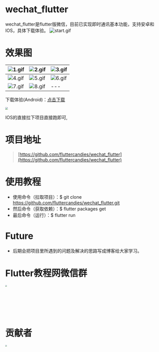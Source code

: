 # wechat_flutter

wechat_flutter是flutter版微信，目前已实现即时通讯基本功能，支持安卓和IOS，具体下载体验。
![start.gif](https://github.com/fluttercandies/wechat_flutter/blob/master/assets/git/start.gif)

# 效果图
|![1.gif](https://github.com/fluttercandies/wechat_flutter/blob/master/assets/git/1.gif)| ![2.gif](https://github.com/fluttercandies/wechat_flutter/blob/master/assets/git/2.gif) | ![3.gif](https://github.com/fluttercandies/wechat_flutter/blob/master/assets/git/3.gif)|
| --- | --- | --- |
| ![4.gif](https://github.com/fluttercandies/wechat_flutter/blob/master/assets/git/4.gif) | ![5.gif](https://github.com/fluttercandies/wechat_flutter/blob/master/assets/git/5.gif) | ![6.gif](https://github.com/fluttercandies/wechat_flutter/blob/master/assets/git/6.gif) |
| ![7.gif](https://github.com/fluttercandies/wechat_flutter/blob/master/assets/git/7.gif) | ![8.gif](https://github.com/fluttercandies/wechat_flutter/blob/master/assets/git/8.gif) | --- |
下载体验(Android)：[点击下载](http://www.flutterj.com/app-release.apk)

<img src="http://www.flutterj.com/download.png" style="zoom:50%;" />

IOS的直接拉下项目直接跑即可,


# 项目地址

 > [https://github.com/fluttercandies/wechat_flutter](https://github.com/fluttercandies/wechat_flutter)

# 使用教程

*  使用命令（拉取项目）：$ git clone https://github.com/fluttercandies/wechat_flutter.git
*  然后命令（获取依赖）：$ flutter packages get
*  最后命令（运行）：$ flutter run

# Future

*  后期会把项目里所遇到的问题及解决的思路写成博客给大家学习。

# Flutter教程网微信群

<img src="http://www.flutterj.com/content/uploadfile/201903/64821551854137.png" height="300" width="300" style="zoom:30%;" />


# 贡献者

<img src="https://github.com/fluttercandies/wechat_flutter/blob/master/assets/git/circle-cropped.png" height="150" width="150" style="zoom:30%;" />
